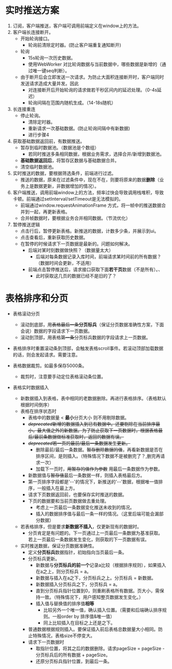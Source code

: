 # 实时推送方案
1. 订阅，客户端推送，客户端可调用前端定义在window上的方法。
2. 客户端长连接断开。
    * 开始轮询接口。
        * 轮询前清除定时器。(防止客户端重复通知断开)
    * 轮询
        * 15s轮询一次历史数据。
        * 使用WebWorker 对比轮询数据与当前数据中，哪些数据是新增的（通过唯一键seq判断）。
    * 由于断开后会立即发送一次请求。为防止大面积连接断开时，客户端同时发送请求造成大量并发。因此
        * 对连接断开后开始轮询的请求做若干秒区间内的延迟处理。（0-4s延迟）
        * 轮询间隔在范围内随机生成。（14-18s随机）
3. 长连接重连
    * 停止轮询。
        * 清除定时器。
        * 重新请求一次基础数据。(防止轮询间隔中有新数据)
        * 进行步骤4
4. 获取基础数据返回前，有数据推送。
    * 暂存到临时数据池。（数据池是个数组）
        * 若同时推送多条相同数据，根据业务需求，选择合并/新增到数据池。
    * **基础数据返回后**，将暂存区数据与基础数据合并。
    * 清空临时数据池。
5. 实时推送的数据，要根据筛选条件，前端进行过滤。
    * 推送的数据，原来在过滤条件中，现在不在，则要将原来的数据**删除**（业务上是数据更新，非数据增加的情况）。
6. 客户端推送，调用前端window上的方法，频率过快会导致调用栈堆积，导致卡顿。前端通过setInterval/setTimeout是无法模拟的。
    * 前端通过window.requestAnimationFrame 方式，将一帧中的推送数据合并到一起，再更新表格。
    * 合并帧数据时，要根据业务合并相同数据。（节流优化）
7. 暂停推送逻辑
    * 点击行后，暂停更新表格。新推送的数据，计数多少条，并展示到ui。
    * 点击查看后，重新获取历史数据。
    * 在暂停的时候请求下一页数据是最新的。问题如何解决。
        * 后端对某时刻数据做快照？（数据量太大）
            * 后端对每条数据记录入库时间，前端请求某时间前的所有数据？（数据时间会更新，不适用）
        * 前端点击暂停推送后，请求接口获取下面**若干页**数据（不是所有）。、
            * 此时获取这几页的数据已经不是旧的了？

# 表格排序和分页
* 表格滚动分页
    * 滚动到底部，用~~表格最后一条~~**分页标兵**（保证分页数据准确性方案，下面会说）数据的字段请求下一页数据。
    * 滚动到顶部，用表格~~第一条~~分页标兵数据的字段请求上一页数据。
* 表格排序时重置滚动条到顶部，会触发表格scroll事件。若滚动顶部加载数据的话，则会发起请求。需要注意。
   
* 表格数据裁剪。如最多保存5000条。
    * 裁剪时，注意要手动定位表格滚动条位置。
* 表格实时数据插入
    * 新数据插入到表格，表中相同的老数据删除。再进行表格排序。（表格默认根据时间倒序）
    * 表格在排序状态时
        * 表格中的数据量 < **最小**分页大小 则不用剔除数据。
        * ~~*deprecated*新增的数据插入到已有数据中。还要剔除在当前排序最小，最大值之外的新数据。为了防止获取下一页数据时，根据表格最后/最前条数据做标准获取时，返回的数据有误。~~
        * ~~*deprecated*若一页的最前/最后一条数据发生更新。~~
            * 删除最前/最后一条数据。~~暂存删除数据的值~~，再看新数据是否在排序区间，是则插入。（特殊情况下数据不是被删完了？,删完再请求一次）
            * 加载下一页时，~~用暂存的值作为参数~~ 用最后一条数据作为参数。
        * 新数据值与~~暂存值~~最后一条数据一样，则插入表格最后方。
        * 第一页排序字段都是'--'的情况下，新推送的'--'数据，根据唯一值排序，一般插入在最上方。
        * 请求下页数据返回前，也要保存实时推送的数据。
        * 下页的数据要和当前页数据做去重处理。
            * 考虑上一页最后一条数据变化推送未收到的情况。
            * 插入的数据排序值与最后一条一样的情况。（这里后端可能会漏部分数据）
    * 若表格排序，但是要求**新数据不插入**，仅更新现有的数据时。
        * 分页肯定是有问题的。下一页通过上一页最后一条数据为基准获取。若上一页最后一条数据发生变化，则获取的下一页数据有误。
    * 实时推送数据，保证分页数据准确性。
        * 定义**分页标兵**数据指针，初始指向当页最后一条。
        * 分页标兵更新。
            * 新数据与**分页标兵的前一个**记录a比较（根据排序规则），如果插入在a之上，则分页标兵 = a。
            * 新数据与插入在a之下，分页标兵之上。分页标兵 = 新数据。
            * 新数据插入分页标兵之下，分页标兵 = a。
            * 直到分页标兵指针位置到0，则重刷表格所有数据。页大小，需保持一致。（特殊情况下，用户感知整页数据发生变化。）
            * 插入值与替换值的排序值**相等**
                * 比较另外一个唯一值，确认插入位置。（需要和后端确认排序规则。一般order by 排序值&唯一值）
                * 同上比较插入在目标之上还是之下。
        * 普通数据根据规则插入。要保证插入前后表格总数据量大小相同。防止特殊情况，表格size不停变大。
        * 请求下一页数据时
            * 取指针位置，将其之后的数据删除。请求pageSize = pageSize - 分页标兵后的所有数据 + pageSize。
            * 还原分页标兵指针位置，到最后一条。


